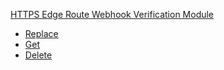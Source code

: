 
[HTTPS Edge Route Webhook Verification Module](#api-edge-route-webhook-verification-module)
- [Replace](#api-edge-route-webhook-verification-module-replace)
- [Get](#api-edge-route-webhook-verification-module-get)
- [Delete](#api-edge-route-webhook-verification-module-delete)
